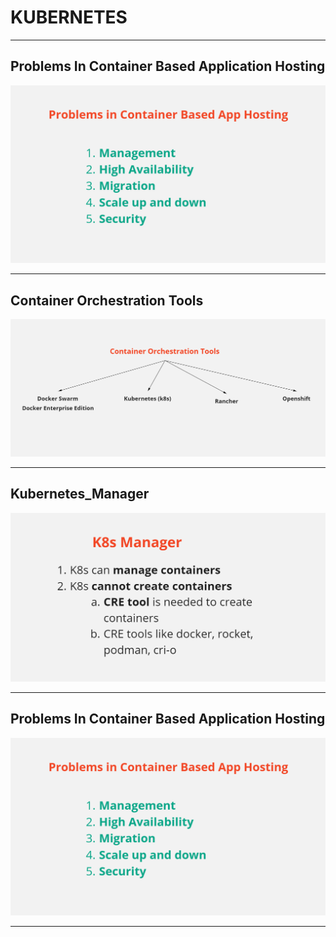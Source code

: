 # KUBERNETES
---
## Problems In Container Based Application Hosting

<img src="ProblemsInContainerBasedApplicationHosting.PNG"/>

---
## Container Orchestration Tools

<img src="ContainerOrchestrationTools.PNG"/>

---
## Kubernetes_Manager

<img src="Kubernetes_Manager.PNG"/>

---
## Problems In Container Based Application Hosting

<img src="ProblemsInContainerBasedApplicationHosting.PNG"/>

---

